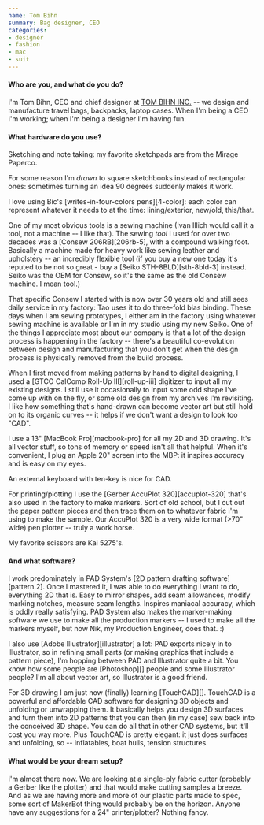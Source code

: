```yaml
---
name: Tom Bihn
summary: Bag designer, CEO
categories:
- designer
- fashion
- mac
- suit
---
```


#### Who are you, and what do you do?

I'm Tom Bihn, CEO and chief designer at [TOM BIHN INC.](http://www.tombihn.com/ "Tom Bihn's website.") -- we design and manufacture travel bags, backpacks, laptop cases. When I'm being a CEO I'm working; when I'm being a designer I'm having fun.

#### What hardware do you use?

Sketching and note taking: my favorite sketchpads are from the Mirage Paperco.

For some reason I'm *drawn* to square sketchbooks instead of rectangular ones: sometimes turning an idea 90 degrees suddenly makes it work.

I love using Bic's [writes-in-four-colors pens][4-color]: each color can represent whatever it needs to at the time: lining/exterior, new/old, this/that.

One of my most obvious tools is a sewing machine (Ivan Illich would call it a tool, not a machine -- I like that). The sewing *tool* I used for over two decades was a [Consew 206RB][206rb-5], with a compound walking foot. Basically a machine made for heavy work like sewing leather and upholstery -- an incredibly flexible tool (if you buy a new one today it's reputed to be not so great - buy a [Seiko STH-8BLD][sth-8bld-3] instead. Seiko was the OEM for Consew, so it's the same as the old Consew machine. I mean tool.)

That specific Consew I started with is now over 30 years old and still sees daily service in my factory: Tao uses it to do three-fold bias binding. These days when I am sewing prototypes, I either am in the factory using whatever sewing machine is available or I'm in my studio using my new Seiko. One of the things I appreciate most about our company is that a lot of the design process is happening in the factory -- there's a beautiful co-evolution between design and manufacturing that you don't get when the design process is physically removed from the build process.

When I first moved from making patterns by hand to digital designing, I used a [GTCO CalComp Roll-Up III][roll-up-iii] digitizer to input all my existing designs. I still use it occasionally to input some odd shape I've come up with on the fly, or some old design from my archives I'm revisiting. I like how something that's hand-drawn can become vector art but still hold on to its organic curves -- it helps if we don't want a design to look too "CAD".

I use a 13" [MacBook Pro][macbook-pro] for all my 2D and 3D drawing. It's all vector stuff, so tons of memory or speed isn't all that helpful. When it's convenient, I plug an Apple 20" screen into the MBP: it inspires accuracy and is easy on my eyes.

An external keyboard with ten-key is nice for CAD.

For printing/plotting I use the [Gerber AccuPlot 320][accuplot-320] that's also used in the factory to make markers. Sort of old school, but I cut out the paper pattern pieces and then trace them on to whatever fabric I'm using to make the sample. Our AccuPlot 320 is a very wide format (>70" wide) pen plotter -- truly a work horse.

My favorite scissors are Kai 5275's.

#### And what software?

I work predominately in PAD System's [2D pattern drafting software][pattern.2]. Once I mastered it, I was able to do everything I want to do, everything 2D that is. Easy to mirror shapes, add seam allowances, modify marking notches, measure seam lengths. Inspires maniacal accuracy, which is oddly really satisfying. PAD System also makes the marker-making software we use to make all the production markers -- I used to make all the markers myself, but now Nik, my Production Engineer, does that. :)

I also use [Adobe Illustrator][illustrator] a lot: PAD exports nicely in to Illustrator, so in refining small parts (or making graphics that include a pattern piece), I'm hopping between PAD and Illustrator quite a bit. You know how some people are [Photoshop][] people and some Illustrator people? I'm all about vector art, so Illustrator is a good friend.

For 3D drawing I am just now (finally) learning [TouchCAD][]. TouchCAD is a powerful and affordable CAD software for designing 3D objects and unfolding or unwrapping them. It basically helps you design 3D surfaces and turn them into 2D patterns that you can then (in my case) sew back into the conceived 3D shape. You can do all that in other CAD systems, but it'll cost you way more. Plus TouchCAD is pretty elegant: it just does surfaces and unfolding, so -- inflatables, boat hulls, tension structures.

#### What would be your dream setup?

I'm almost there now. We are looking at a single-ply fabric cutter (probably a Gerber like the plotter) and that would make cutting samples a breeze. And as we are having more and more of our plastic parts made to spec, some sort of MakerBot thing would probably be on the horizon. Anyone have any suggestions for a 24" printer/plotter? Nothing fancy.